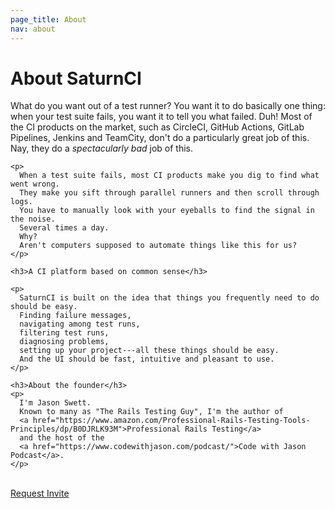 ```yaml
---
page_title: About
nav: about
---
```


<div class="container about-container">
  <h1>About SaturnCI</h1>

  <div class="about-content">
    <p>
      What do you want out of a test runner?
      You want it to do basically one thing:
      when your test suite fails, you want it to tell you what failed.
      Duh!
      Most of the CI products on the market, such as CircleCI, GitHub Actions, GitLab Pipelines, Jenkins and TeamCity, don't do a particularly great job of this.
      Nay, they do a <i>spectacularly bad</i> job of this.
    </p>

    <p>
      When a test suite fails, most CI products make you dig to find what went wrong.
      They make you sift through parallel runners and then scroll through logs.
      You have to manually look with your eyeballs to find the signal in the noise.
      Several times a day.
      Why?
      Aren't computers supposed to automate things like this for us?
    </p>

    <h3>A CI platform based on common sense</h3>

    <p>
      SaturnCI is built on the idea that things you frequently need to do should be easy.
      Finding failure messages,
      navigating among test runs,
      filtering test runs,
      diagnosing problems,
      setting up your project---all these things should be easy.
      And the UI should be fast, intuitive and pleasant to use.
    </p>

    <h3>About the founder</h3>
    <p>
      I'm Jason Swett.
      Known to many as "The Rails Testing Guy", I'm the author of
      <a href="https://www.amazon.com/Professional-Rails-Testing-Tools-Principles/dp/B0DJRLK93M">Professional Rails Testing</a>
      and the host of the
      <a href="https://www.codewithjason.com/podcast/">Code with Jason Podcast</a>.
    </p>
  </div>

  <br>
  <a class="sign-up-link" href="https://docs.google.com/forms/d/e/1FAIpQLSf98Bpdibk65RnXCWZtiwKQxnSu5mUgqLBSZeVZHVXXsUye4g/viewform?usp=dialog">Request Invite</a>
</div>